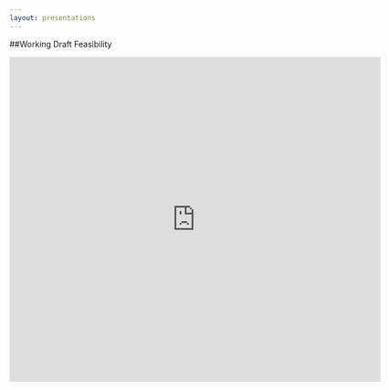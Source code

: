 ```yaml
---
layout: presentations
---
```


##Working Draft Feasibility
<iframe src="https://docs.google.com/presentation/d/e/2PACX-1vQtD0_54k4B76XC0VfCFaNu7uuxTLKW5gfqNsauyCn3J3_IAARhwRoXSAa2wIFNCgE9LitcnnjrUKWO/embed?start=false&loop=true&delayms=5000" frameborder="0" width="650" height="569" allowfullscreen="true" mozallowfullscreen="true" webkitallowfullscreen="true"></iframe>

